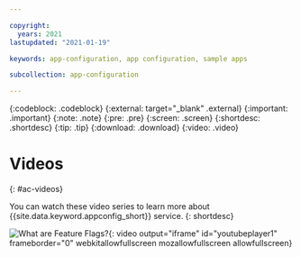 ```yaml
---

copyright:
  years: 2021
lastupdated: "2021-01-19"

keywords: app-configuration, app configuration, sample apps

subcollection: app-configuration

---
```


{:codeblock: .codeblock}
{:external: target="_blank" .external}
{:important: .important}
{:note: .note}
{:pre: .pre}
{:screen: .screen}
{:shortdesc: .shortdesc}
{:tip: .tip}
{:download: .download}
{:video: .video}

# Videos
{: #ac-videos}

You can watch these video series to learn more about {{site.data.keyword.appconfig_short}} service.
{: shortdesc}

![What are Feature Flags?](https://www.youtube.com/embed/AJa2B-twtG4){: video output="iframe" id="youtubeplayer1" frameborder="0" webkitallowfullscreen mozallowfullscreen allowfullscreen}
